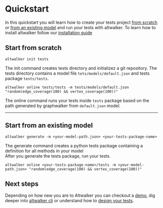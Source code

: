 # Quickstart

In this quickstart you will learn how to create your tests project [from scratch](#start-from-scratch) or [from an existing model](#start-from-an-existing-model) and run your tests with altwalker. To learn how to install altwalker follow our [installation guide](./installation.md)

## Start from scratch

`altwalker init tests`

The init command creates tests directory and initializez a git repository. The tests directory contains a model file `tets/models/default.json` and tests package `tests/tests`.


`altwalker online tests/tests -m tests/models/default.json "random(edge_coverage(100) && vertex_coverage(100))"`

The online command runs your tests inside `tests` package based on the path generated by graphwalker from `default.json` model.

----

## Start from an existing model

`altwalker generate -m <your-model-path.json> <your-tests-package-name>`

The generate command creates a  python tests package containing a definition for all methods in your model  
After you generate the tests package, run your tests.

`altwalker online <your-tests-package-name>/tests -m <your-model-path.json> "random(edge_coverage(100) && vertex_coverage(100))"`


## Next steps

Depending on how new you are to Altwalker you can checkout a  [demo](./demo.md), dig deeper into [altwalker cli](./cli.rst) or understand how to [design your tests](./modeling.md).